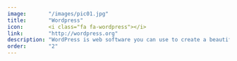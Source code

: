 ```yaml
---
image:       "/images/pic01.jpg"
title:       "Wordpress"
icon:        <i class="fa fa-wordpress"></i>
link:        "http://wordpress.org"
description: "WordPress is web software you can use to create a beautiful website or blog."
order:       "2"
---
```

